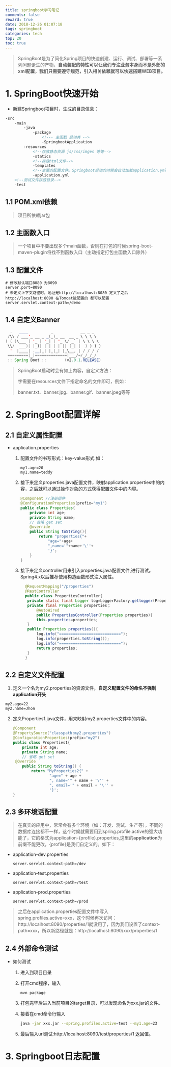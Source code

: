 ```yaml
---
title: springboot学习笔记
comments: false
reward: true
date: 2018-12-26 01:07:18
tags: springboot
categories: tech
top: 20
toc: true
---
```


> SpringBoot是为了简化Spring项目的快速创建、运行、调试、部署等一系列问题诞生的产物，**自动装配的特性可以让我们专注业务本身而不是外部的xml配置，我们只需要遵守规范，引入相关依赖就可以快速搭建WEB项目。**
# 1. SpringBoot快速开始

- 新建Springboot项目时，生成的目录信息：

```xml
-src
	-main
		-java
			-package
				<!--- 主函数 启动类 -->
				-SpringbootApplication
		-resources
			<!--存放静态资源 js/css/imges 等等-->
			-statics
			<!--存放html文件-->
			-templates
			<!--主要的配置文件。Springboot启动的时候会自动加载application.yml/application.properties-->
			-application.yml
	<!--测试文件存放目录-->
	-test
```

<!--more-->

## 1.1 POM.xml依赖

> 项目所依赖jar包

## 1.2 主函数入口

> 一个项目中不要出现多个main函数，否则在打包的时候spring-boot-maven-plugin将找不到函数入口（主动指定打包主函数入口除外）

## 1.3 配置文件

```properties
# 修改默认端口8080 为8090
server.port=8090
# 未定义上下文路径时，地址是http://localhost:8080 定义了之后http://localhost:8090 在Tomcat能配置的 都可以配置
server.servlet.context-path=/demo
```

## 1.4 自定义Banner

```java
  .   ____          _            __ _ _
 /\\ / ___'_ __ _ _(_)_ __  __ _ \ \ \ \
( ( )\___ | '_ | '_| | '_ \/ _` | \ \ \ \
 \\/  ___)| |_)| | | | | || (_| |  ) ) ) )
  '  |____| .__|_| |_|_| |_\__, | / / / /
 =========|_|==============|___/=/_/_/_/
 :: Spring Boot ::        (v2.0.1.RELEASE)
```

> SpringBoot启动时会有如上内容，自定义方法：
>
> 字需要在resources文件下指定命名的文件即可，例如：
>
> banner.txt、banner.jpg、banner.gif、banner.jpeg等等

# 2. SpringBoot配置详解

## 2.1 自定义属性配置

- application.properties

  1. 配置文件的书写形式：key-value形式 如：

     ~~~ properties
     my1.age=20
     my1.name=teddy
     ~~~

  2. 接下来定义properties.java配置文件，映射application.properties中的内容，之后就可以通过操作对象的方式获得配置文件中的内容。

     ~~~ java
     @Component //注册组件
     @ConfigurationProperties(prefix="my1")
     public class Properties{
         private int age;
         private String name;
         // 省略 get set
         @override
         public String toString(){
             return "properties{"+
                 "age="+age+
                 ",name='"+name+'\''+
                 '}';
         }
     }
     ~~~

  3. 接下来定义controller用来引入properties.java配置文件,进行测试。Spring4.x以后推荐使用构造函数形式注入属性。

      ```java
        @RequestMapping("/properties")
        @RestController
        public class PropertiesController{
         private static final Logger log=LoggerFactory.getlogger(PropertiesController.class);
         private final Properties properties；
             @AutoWired
             public PropertiesController(Properties properties){
             this.properties=properties;
         }
         public Properties properties(){
             log.info("===========================");
             log.info(properties.toString());
             log.info("===========================");
             return properties;
         }
        }
      ```

## 2.2 自定义文件配置

1. 定义一个名为my2.properties的资源文件，**自定义配置文件的命名不强制application开头**

```properties
my2.age=22
my2.name=Jhon
```

2. 定义Properties1.java文件，用来映射my2.properties文件中的内容。

   ```java
   @Component
   @PropertySource("classpath:my2.properties")
   @ConfigurationProperties(prefix="my2")
   public class Properties1{
       private int age;
       private String name;
       // 省略 get set
    @Override
       public String toString() {
           return "MyProperties2{" +
                   "age=" + age +
                   ", name='" + name + '\'' +
                   ", email='" + email + '\'' +
                   '}';
   }
   ```

## 2.3 多环境话配置

> 在真实的应用中，常常会有多个环境（如：开发、测试、生产等），不同的数据库连接都不一样，这个时候就需要用到spring.profile.active的强大功能了，它的格式为application-{profile}.properties,这里的**application**为前缀不能更改，{profile}是我们自定义的。如下：

- application-dev.properties

  ```properties
  server.servlet.context-path=/dev
  ```

- application-test.properties

  ```properties
  server.servlet.context-path=/test
  ```

- application-prod.properties

  ``` properties
  server.servlet.context-path=/prod
  ```

> 之后在application.properties配置文件中写入spring.profiles.active=xxx，这个时候再次访问：http://localhost:8090/properties/1就没用了，因为我们设置了context-path=xxx，所以新路径就是：http://localhost:8090/xxx/properties/1

## 2.4 外部命令测试

- 如何测试

  1. 进入到项目目录

  2. 打开cmd程序，输入

     ```
     mvn package
     ```

  3. 打包完毕后进入当前项目的target目录，可以发现命名为xxx.jar的文件。

  4. 接着在cmd命令行输入

     ```bash
     java -jar xxx.jar --spring.profiles.active=test --my1.age=23
     ```

  5. 最后输入url测试:http://localhost:8090/test/properties/1 返回值。

# 3. Springboot日志配置



